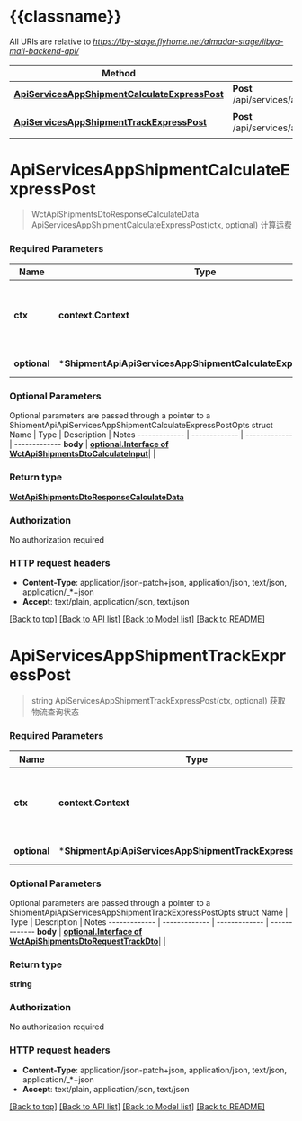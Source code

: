 # {{classname}}

All URIs are relative to *https://lby-stage.flyhome.net/almadar-stage/libya-mall-backend-api/*

Method | HTTP request | Description
------------- | ------------- | -------------
[**ApiServicesAppShipmentCalculateExpressPost**](ShipmentApi.md#ApiServicesAppShipmentCalculateExpressPost) | **Post** /api/services/app/Shipment/CalculateExpress | 计算运费
[**ApiServicesAppShipmentTrackExpressPost**](ShipmentApi.md#ApiServicesAppShipmentTrackExpressPost) | **Post** /api/services/app/Shipment/TrackExpress | 获取物流查询状态

# **ApiServicesAppShipmentCalculateExpressPost**
> WctApiShipmentsDtoResponseCalculateData ApiServicesAppShipmentCalculateExpressPost(ctx, optional)
计算运费

### Required Parameters

Name | Type | Description  | Notes
------------- | ------------- | ------------- | -------------
 **ctx** | **context.Context** | context for authentication, logging, cancellation, deadlines, tracing, etc.
 **optional** | ***ShipmentApiApiServicesAppShipmentCalculateExpressPostOpts** | optional parameters | nil if no parameters

### Optional Parameters
Optional parameters are passed through a pointer to a ShipmentApiApiServicesAppShipmentCalculateExpressPostOpts struct
Name | Type | Description  | Notes
------------- | ------------- | ------------- | -------------
 **body** | [**optional.Interface of WctApiShipmentsDtoCalculateInput**](WctApiShipmentsDtoCalculateInput.md)|  | 

### Return type

[**WctApiShipmentsDtoResponseCalculateData**](WCT.Api.Shipments.Dto.ResponseCalculateData.md)

### Authorization

No authorization required

### HTTP request headers

 - **Content-Type**: application/json-patch+json, application/json, text/json, application/_*+json
 - **Accept**: text/plain, application/json, text/json

[[Back to top]](#) [[Back to API list]](../README.md#documentation-for-api-endpoints) [[Back to Model list]](../README.md#documentation-for-models) [[Back to README]](../README.md)

# **ApiServicesAppShipmentTrackExpressPost**
> string ApiServicesAppShipmentTrackExpressPost(ctx, optional)
获取物流查询状态

### Required Parameters

Name | Type | Description  | Notes
------------- | ------------- | ------------- | -------------
 **ctx** | **context.Context** | context for authentication, logging, cancellation, deadlines, tracing, etc.
 **optional** | ***ShipmentApiApiServicesAppShipmentTrackExpressPostOpts** | optional parameters | nil if no parameters

### Optional Parameters
Optional parameters are passed through a pointer to a ShipmentApiApiServicesAppShipmentTrackExpressPostOpts struct
Name | Type | Description  | Notes
------------- | ------------- | ------------- | -------------
 **body** | [**optional.Interface of WctApiShipmentsDtoRequestTrackDto**](WctApiShipmentsDtoRequestTrackDto.md)|  | 

### Return type

**string**

### Authorization

No authorization required

### HTTP request headers

 - **Content-Type**: application/json-patch+json, application/json, text/json, application/_*+json
 - **Accept**: text/plain, application/json, text/json

[[Back to top]](#) [[Back to API list]](../README.md#documentation-for-api-endpoints) [[Back to Model list]](../README.md#documentation-for-models) [[Back to README]](../README.md)

